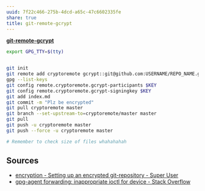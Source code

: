```yaml
---
uuid: 7f22c466-275b-4dcd-a65c-47c6602335fe
share: true
title: git-remote-gcrypt
---
```

**[git-remote-gcrypt](https://github.com/spwhitton/git-remote-gcrypt)**


``` bash
export GPG_TTY=$(tty)


git init
git remote add cryptoremote gcrypt::git@github.com:USERNAME/REPO_NAME.git
gpg --list-keys
git config remote.cryptoremote.gcrypt-participants $KEY
git config remote.cryptoremote.gcrypt-signingkey $KEY
git add index.md
git commit -m "Plz be encrypted"
git pull cryptoremote master
git branch --set-upstream-to=cryptoremote/master master
git pull
git push -u cryptoremote master
git push --force -u cryptoremote master

# Remember to check size of files whahahahah
```


## Sources

* [encryption - Setting up an encrypted git-repository - Super User](https://superuser.com/questions/1162907/setting-up-an-encrypted-git-repository)
* [gpg-agent forwarding: inappropriate ioctl for device - Stack Overflow](https://stackoverflow.com/questions/51504367/gpg-agent-forwarding-inappropriate-ioctl-for-device)